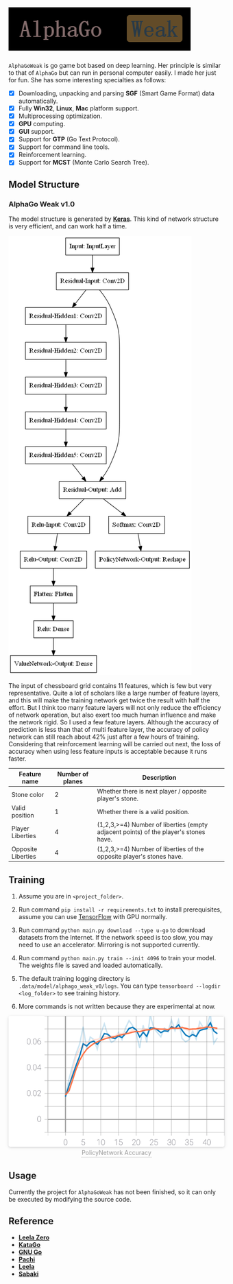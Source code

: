 # <img src=".\img\logo.png"/>

`AlphaGoWeak` is go game bot based on deep learning. Her principle is similar to that of `AlphaGo` but can run in personal computer easily. I made her just for fun. She has some interesting specialties as follows:

- [x] Downloading, unpacking and parsing **SGF** (Smart Game Format) data automatically.
- [x] Fully **Win32**, **Linux**, **Mac** platform support.
- [x] Multiprocessing optimization.
- [x] **GPU** computing.
- [x] **GUI** support.
- [x] Support for **GTP** (Go Text Protocol).
- [x] Support for command line tools.
- [x] Reinforcement learning.
- [x] Support for **MCST** (Monte Carlo Search Tree).

## Model Structure

### AlphaGo Weak v1.0

The model structure is generated by [**Keras**](https://keras.io/). This kind of network structure is very efficient, and can work half a time.


<img src=".\img\model.png"/>


The input of chessboard grid contains 11 features, which is few but very representative. Quite a lot of scholars like a large number of feature layers, and this will make the training network get twice the result with half the effort. But I think too many feature layers will not only reduce the efficiency of network operation, but also exert too much human influence and make the network rigid. So I used a few feature layers. Although the accuracy of prediction is less than that of multi feature layer, the accuracy of policy network can still reach about 42% just after a few hours of training. Considering that reinforcement learning will be carried out next, the loss of accuracy when using less feature inputs is acceptable because it runs faster.

| Feature name      | Number of planes | Description                                                         |
|  ---------------  | ---------------- | ------------------------------------------------------------------- |
| Stone color       | 2                | Whether there is next player / opposite player's stone.             |
| Valid position    | 1                | Whether there is a valid position.                                  |
| Player Liberties  | 4                | (1,2,3,>=4) Number of liberties (empty adjacent points) of the player's stones have. |
| Opposite Liberties| 4                | (1,2,3,>=4) Number of liberties of the opposite player's stones have. |



## Training

1. Assume you are in `<project_folder>`.

2. Run command `pip install -r requirements.txt` to install prerequisites, assume you can use [TensorFlow](https://tensorflow.google.cn/) with GPU normally.
   
3. Run command `python main.py download --type u-go` to download datasets from the Internet. If the network speed is too slow, you may need to use an accelerator. Mirroring is not supported currently.

4. Run command `python main.py train --init 4096` to train your model. The weights file is saved and loaded automatically.

5. The default training logging directory is `.data/model/alphago_weak_v0/logs`. You can type `tensorboard --logdir <log_folder>` to see training history. 

6. More commands is not written because they are experimental at now.

<center>    <img style="border-radius: 0.3125em;    box-shadow: 0 2px 4px 0 rgba(34,36,38,.12),0 2px 10px 0 rgba(34,36,38,.08);"     src=".\img\PolicyNetwork-Output_accuracy.svg"/>    <br>    <div style="color:#ffa500; border-bottom: 1px solid #d9d9d9;    display: inline-block;    color: #999999;    padding: 2px;">PolicyNetwork Accuracy</div> </center>


## Usage

Currently the project for `AlphaGoWeak` has not been finished, so it can only be executed by modifying the source code.


## Reference

- [**Leela Zero**](http://zero.sjeng.org/)
- [**KataGo**](https://github.com/lightvector/KataGo)
- [**GNU Go**](http://www.gnu.org/software/gnugo)
- [**Pachi**](https://github.com/pasky/pachi)
- [**Leela**](https://www.sjeng.org/leela.html)
- [**Sabaki**](https://github.com/SabakiHQ/Sabaki)
